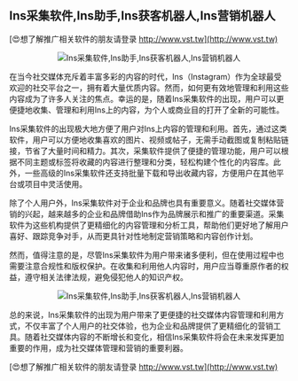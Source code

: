 ## **Ins采集软件,Ins助手,Ins获客机器人,Ins营销机器人**

[😍想了解推广相关软件的朋友请登录 http://www.vst.tw](http://www.vst.tw)

 <center><img src="https://vst.tw/MP4/tuiguang/png/1.png" alt="Ins采集软件,Ins助手,Ins获客机器人,Ins营销机器人"></center>

在当今社交媒体充斥着丰富多彩的内容的时代，Ins（Instagram）作为全球最受欢迎的社交平台之一，拥有着大量优质内容。然而，如何更有效地管理和利用这些内容成为了许多人关注的焦点。幸运的是，随着Ins采集软件的出现，用户可以更便捷地收集、管理和利用Ins上的内容，为个人或商业目的打开了全新的可能性。

Ins采集软件的出现极大地方便了用户对Ins上内容的管理和利用。首先，通过这类软件，用户可以方便地收集喜欢的图片、视频或帖子，无需手动截图或复制粘贴链接，节省了大量时间和精力。其次，采集软件提供了便捷的管理功能，用户可以根据不同主题或标签将收藏的内容进行整理和分类，轻松构建个性化的内容库。此外，一些高级的Ins采集软件还支持批量下载和导出收藏内容，方便用户在其他平台或项目中灵活使用。

除了个人用户外，Ins采集软件对于企业和品牌也具有重要意义。随着社交媒体营销的兴起，越来越多的企业和品牌借助Ins作为品牌展示和推广的重要渠道。采集软件为这些机构提供了更精细化的内容管理和分析工具，帮助他们更好地了解用户喜好、跟踪竞争对手，从而更具针对性地制定营销策略和内容创作计划。

然而，值得注意的是，尽管Ins采集软件为用户带来诸多便利，但在使用过程中也需要注意合规性和版权保护。在收集和利用他人内容时，用户应当尊重原作者的权益，遵守相关法律法规，避免侵犯他人的知识产权。

 <center><img src="https://vst.tw/MP4/tuiguang/png/8.png" alt="Ins采集软件,Ins助手,Ins获客机器人,Ins营销机器人"></center>

总的来说，Ins采集软件的出现为用户带来了更便捷的社交媒体内容管理和利用方式，不仅丰富了个人用户的社交体验，也为企业和品牌提供了更精细化的营销工具。随着社交媒体内容的不断增长和变化，相信Ins采集软件将会在未来发挥更加重要的作用，成为社交媒体管理和营销的重要利器。

[😍想了解推广相关软件的朋友请登录 http://www.vst.tw](http://www.vst.tw)



